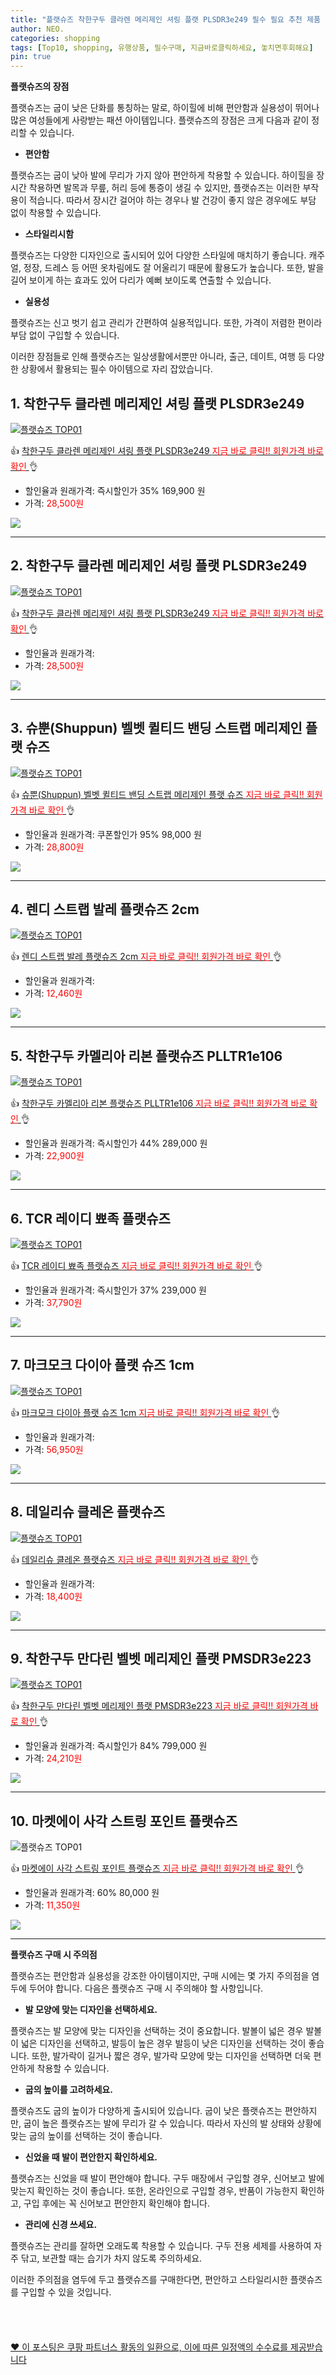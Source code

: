 ```yaml
---
title: "플랫슈즈 착한구두 클라렌 메리제인 셔링 플랫 PLSDR3e249 필수 필요 추천 제품 비교 최저 가격 비교 장점 구매 후기 구매평"
author: NEO.
categories: shopping
tags: [Top10, shopping, 유행상품, 필수구매, 지금바로클릭하세요, 놓치면후회해요]
pin: true
---
```

**플랫슈즈의 장점**

플랫슈즈는 굽이 낮은 단화를 통칭하는 말로, 하이힐에 비해 편안함과 실용성이 뛰어나 많은 여성들에게 사랑받는 패션 아이템입니다. 플랫슈즈의 장점은 크게 다음과 같이 정리할 수 있습니다.

* **편안함**

플랫슈즈는 굽이 낮아 발에 무리가 가지 않아 편안하게 착용할 수 있습니다. 하이힐을 장시간 착용하면 발목과 무릎, 허리 등에 통증이 생길 수 있지만, 플랫슈즈는 이러한 부작용이 적습니다. 따라서 장시간 걸어야 하는 경우나 발 건강이 좋지 않은 경우에도 부담 없이 착용할 수 있습니다.

* **스타일리시함**

플랫슈즈는 다양한 디자인으로 출시되어 있어 다양한 스타일에 매치하기 좋습니다. 캐주얼, 정장, 드레스 등 어떤 옷차림에도 잘 어울리기 때문에 활용도가 높습니다. 또한, 발을 길어 보이게 하는 효과도 있어 다리가 예뻐 보이도록 연출할 수 있습니다.

* **실용성**

플랫슈즈는 신고 벗기 쉽고 관리가 간편하여 실용적입니다. 또한, 가격이 저렴한 편이라 부담 없이 구입할 수 있습니다.

이러한 장점들로 인해 플랫슈즈는 일상생활에서뿐만 아니라, 출근, 데이트, 여행 등 다양한 상황에서 활용되는 필수 아이템으로 자리 잡았습니다.

   

## 1. 착한구두 클라렌 메리제인 셔링 플랫 PLSDR3e249

[![플랫슈즈 TOP01](https://thumbnail7.coupangcdn.com/thumbnails/remote/490x490ex/image/retail/images/1250160641003390-169e0c24-bf8d-4c7c-b2db-24aa442294f5.jpg)](https://link.coupang.com/re/AFFSDP?lptag=AF3617701&subid=GithubCoopas&pageKey=6865536495&traceid=V0-153&itemId=16408482844&vendorItemId=83599554515)


👍 [착한구두 클라렌 메리제인 셔링 플랫 PLSDR3e249 <font color=red> 지금 바로 클릭!! 회원가격 바로 확인 </font> ](https://link.coupang.com/re/AFFSDP?lptag=AF3617701&subid=GithubCoopas&pageKey=6865536495&traceid=V0-153&itemId=16408482844&vendorItemId=83599554515) 👌 


- 할인율과 원래가격: 즉시할인가 35%  169,900   원
- 가격: <span style='color:red'>28,500원</span>

[![](/discount_price.png)](https://link.coupang.com/re/AFFSDP?lptag=AF3617701&subid=GithubCoopas&pageKey=6865536495&traceid=V0-153&itemId=16408482844&vendorItemId=83599554515)

---


   

## 2. 착한구두 클라렌 메리제인 셔링 플랫 PLSDR3e249

[![플랫슈즈 TOP01](https://thumbnail7.coupangcdn.com/thumbnails/remote/490x490ex/image/retail/images/1250160641003390-169e0c24-bf8d-4c7c-b2db-24aa442294f5.jpg)](https://link.coupang.com/re/AFFSDP?lptag=AF3617701&subid=GithubCoopas&pageKey=6865536495&traceid=V0-153&itemId=16408482844&vendorItemId=83599554515)


👍 [착한구두 클라렌 메리제인 셔링 플랫 PLSDR3e249 <font color=red> 지금 바로 클릭!! 회원가격 바로 확인 </font> ](https://link.coupang.com/re/AFFSDP?lptag=AF3617701&subid=GithubCoopas&pageKey=6865536495&traceid=V0-153&itemId=16408482844&vendorItemId=83599554515) 👌 


- 할인율과 원래가격: 
- 가격: <span style='color:red'>28,500원</span>

[![](/discount_price.png)](https://link.coupang.com/re/AFFSDP?lptag=AF3617701&subid=GithubCoopas&pageKey=6865536495&traceid=V0-153&itemId=16408482844&vendorItemId=83599554515)

---


   

## 3. 슈뿐(Shuppun) 벨벳 퀼티드 밴딩 스트랩 메리제인 플랫 슈즈

[![플랫슈즈 TOP01](https://thumbnail10.coupangcdn.com/thumbnails/remote/490x490ex/image/vendor_inventory/d0c4/bb40ad6c19685da188b0265a51d9e51d3e98444669b2146c6057dc63ad52.jpg)](https://link.coupang.com/re/AFFSDP?lptag=AF3617701&subid=GithubCoopas&pageKey=7583093882&traceid=V0-153&itemId=20022158929&vendorItemId=87118868341)


👍 [슈뿐(Shuppun) 벨벳 퀼티드 밴딩 스트랩 메리제인 플랫 슈즈 <font color=red> 지금 바로 클릭!! 회원가격 바로 확인 </font> ](https://link.coupang.com/re/AFFSDP?lptag=AF3617701&subid=GithubCoopas&pageKey=7583093882&traceid=V0-153&itemId=20022158929&vendorItemId=87118868341) 👌 


- 할인율과 원래가격: 쿠폰할인가 95%  98,000   원
- 가격: <span style='color:red'>28,800원</span>

[![](/discount_price.png)](https://link.coupang.com/re/AFFSDP?lptag=AF3617701&subid=GithubCoopas&pageKey=7583093882&traceid=V0-153&itemId=20022158929&vendorItemId=87118868341)

---


   

## 4. 렌디 스트랩 발레 플랫슈즈 2cm

[![플랫슈즈 TOP01](https://thumbnail9.coupangcdn.com/thumbnails/remote/490x490ex/image/rs_quotation_api/ia9bljl6/a6b3c5143d984544a1a4740a656ee2f6.jpg)](https://link.coupang.com/re/AFFSDP?lptag=AF3617701&subid=GithubCoopas&pageKey=6107258171&traceid=V0-153&itemId=11486790507&vendorItemId=78762104434)


👍 [렌디 스트랩 발레 플랫슈즈 2cm <font color=red> 지금 바로 클릭!! 회원가격 바로 확인 </font> ](https://link.coupang.com/re/AFFSDP?lptag=AF3617701&subid=GithubCoopas&pageKey=6107258171&traceid=V0-153&itemId=11486790507&vendorItemId=78762104434) 👌 


- 할인율과 원래가격: 
- 가격: <span style='color:red'>12,460원</span>

[![](/discount_price.png)](https://link.coupang.com/re/AFFSDP?lptag=AF3617701&subid=GithubCoopas&pageKey=6107258171&traceid=V0-153&itemId=11486790507&vendorItemId=78762104434)

---


   

## 5. 착한구두 카멜리아 리본 플랫슈즈 PLLTR1e106

[![플랫슈즈 TOP01](https://thumbnail8.coupangcdn.com/thumbnails/remote/490x490ex/image/vendor_inventory/da8b/11bf96d29c5d964e904acc6283453246a338a1641c216a690965cfb4702c.jpg)](https://link.coupang.com/re/AFFSDP?lptag=AF3617701&subid=GithubCoopas&pageKey=6480262808&traceid=V0-153&itemId=14182950460&vendorItemId=85058681912)


👍 [착한구두 카멜리아 리본 플랫슈즈 PLLTR1e106 <font color=red> 지금 바로 클릭!! 회원가격 바로 확인 </font> ](https://link.coupang.com/re/AFFSDP?lptag=AF3617701&subid=GithubCoopas&pageKey=6480262808&traceid=V0-153&itemId=14182950460&vendorItemId=85058681912) 👌 


- 할인율과 원래가격: 즉시할인가 44%  289,000   원
- 가격: <span style='color:red'>22,900원</span>

[![](/discount_price.png)](https://link.coupang.com/re/AFFSDP?lptag=AF3617701&subid=GithubCoopas&pageKey=6480262808&traceid=V0-153&itemId=14182950460&vendorItemId=85058681912)

---


   

## 6. TCR 레이디 뾰족 플랫슈즈

[![플랫슈즈 TOP01](https://thumbnail7.coupangcdn.com/thumbnails/remote/490x490ex/image/retail/images/2021/03/11/10/3/00c0af32-774f-4572-a510-9dd4a0bcd2bd.jpg)](https://link.coupang.com/re/AFFSDP?lptag=AF3617701&subid=GithubCoopas&pageKey=5163751229&traceid=V0-153&itemId=7111755250&vendorItemId=74403647483)


👍 [TCR 레이디 뾰족 플랫슈즈 <font color=red> 지금 바로 클릭!! 회원가격 바로 확인 </font> ](https://link.coupang.com/re/AFFSDP?lptag=AF3617701&subid=GithubCoopas&pageKey=5163751229&traceid=V0-153&itemId=7111755250&vendorItemId=74403647483) 👌 


- 할인율과 원래가격: 즉시할인가 37%  239,000   원
- 가격: <span style='color:red'>37,790원</span>

[![](/discount_price.png)](https://link.coupang.com/re/AFFSDP?lptag=AF3617701&subid=GithubCoopas&pageKey=5163751229&traceid=V0-153&itemId=7111755250&vendorItemId=74403647483)

---


   

## 7. 마크모크 다이아 플랫 슈즈 1cm

[![플랫슈즈 TOP01](https://thumbnail6.coupangcdn.com/thumbnails/remote/490x490ex/image/rs_quotation_api/2bfsecgl/993ddd8b6dd542188221ace59b762232.jpg)](https://link.coupang.com/re/AFFSDP?lptag=AF3617701&subid=GithubCoopas&pageKey=6094777259&traceid=V0-153&itemId=11384533245&vendorItemId=78660646805)


👍 [마크모크 다이아 플랫 슈즈 1cm <font color=red> 지금 바로 클릭!! 회원가격 바로 확인 </font> ](https://link.coupang.com/re/AFFSDP?lptag=AF3617701&subid=GithubCoopas&pageKey=6094777259&traceid=V0-153&itemId=11384533245&vendorItemId=78660646805) 👌 


- 할인율과 원래가격: 
- 가격: <span style='color:red'>56,950원</span>

[![](/discount_price.png)](https://link.coupang.com/re/AFFSDP?lptag=AF3617701&subid=GithubCoopas&pageKey=6094777259&traceid=V0-153&itemId=11384533245&vendorItemId=78660646805)

---


   

## 8. 데일리슈 클레온 플랫슈즈

[![플랫슈즈 TOP01](https://thumbnail8.coupangcdn.com/thumbnails/remote/490x490ex/image/retail/images/2022/02/10/11/1/185abd12-b21c-410b-bc0b-6a1234106370.jpg)](https://link.coupang.com/re/AFFSDP?lptag=AF3617701&subid=GithubCoopas&pageKey=6332761599&traceid=V0-153&itemId=13249982973&vendorItemId=80507867771)


👍 [데일리슈 클레온 플랫슈즈 <font color=red> 지금 바로 클릭!! 회원가격 바로 확인 </font> ](https://link.coupang.com/re/AFFSDP?lptag=AF3617701&subid=GithubCoopas&pageKey=6332761599&traceid=V0-153&itemId=13249982973&vendorItemId=80507867771) 👌 


- 할인율과 원래가격: 
- 가격: <span style='color:red'>18,400원</span>

[![](/discount_price.png)](https://link.coupang.com/re/AFFSDP?lptag=AF3617701&subid=GithubCoopas&pageKey=6332761599&traceid=V0-153&itemId=13249982973&vendorItemId=80507867771)

---


   

## 9. 착한구두 만다린 벨벳 메리제인 플랫 PMSDR3e223

[![플랫슈즈 TOP01](https://thumbnail6.coupangcdn.com/thumbnails/remote/490x490ex/image/retail/images/1500082193077728-1ece49cf-110b-43d1-9bd4-e4eaf4ca4ede.jpg)](https://link.coupang.com/re/AFFSDP?lptag=AF3617701&subid=GithubCoopas&pageKey=6865536651&traceid=V0-153&itemId=16408483659&vendorItemId=83599555408)


👍 [착한구두 만다린 벨벳 메리제인 플랫 PMSDR3e223 <font color=red> 지금 바로 클릭!! 회원가격 바로 확인 </font> ](https://link.coupang.com/re/AFFSDP?lptag=AF3617701&subid=GithubCoopas&pageKey=6865536651&traceid=V0-153&itemId=16408483659&vendorItemId=83599555408) 👌 


- 할인율과 원래가격: 즉시할인가 84%  799,000   원
- 가격: <span style='color:red'>24,210원</span>

[![](/discount_price.png)](https://link.coupang.com/re/AFFSDP?lptag=AF3617701&subid=GithubCoopas&pageKey=6865536651&traceid=V0-153&itemId=16408483659&vendorItemId=83599555408)

---


   

## 10. 마켓에이 사각 스트링 포인트 플랫슈즈

![플랫슈즈 TOP01](https://thumbnail9.coupangcdn.com/thumbnails/remote/490x490ex/image/rs_quotation_api/wkucdqlc/384d34e5a67b41a9804ca3c5537ed918.JPG)


👍 [마켓에이 사각 스트링 포인트 플랫슈즈 <font color=red> 지금 바로 클릭!! 회원가격 바로 확인 </font> ](https://link.coupang.com/re/AFFSDP?lptag=AF3617701&subid=GithubCoopas&pageKey=6040775671&traceid=V0-153&itemId=11042927809&vendorItemId=78322480672) 👌 


- 할인율과 원래가격: 60%  80,000   원
- 가격: <span style='color:red'>11,350원</span>

[![](/discount_price.png)](https://link.coupang.com/re/AFFSDP?lptag=AF3617701&subid=GithubCoopas&pageKey=6040775671&traceid=V0-153&itemId=11042927809&vendorItemId=78322480672)

---
**플랫슈즈 구매 시 주의점**

플랫슈즈는 편안함과 실용성을 강조한 아이템이지만, 구매 시에는 몇 가지 주의점을 염두에 두어야 합니다. 다음은 플랫슈즈 구매 시 주의해야 할 사항입니다.

* **발 모양에 맞는 디자인을 선택하세요.**

플랫슈즈는 발 모양에 맞는 디자인을 선택하는 것이 중요합니다. 발볼이 넓은 경우 발볼이 넓은 디자인을 선택하고, 발등이 높은 경우 발등이 낮은 디자인을 선택하는 것이 좋습니다. 또한, 발가락이 길거나 짧은 경우, 발가락 모양에 맞는 디자인을 선택하면 더욱 편안하게 착용할 수 있습니다.

* **굽의 높이를 고려하세요.**

플랫슈즈도 굽의 높이가 다양하게 출시되어 있습니다. 굽이 낮은 플랫슈즈는 편안하지만, 굽이 높은 플랫슈즈는 발에 무리가 갈 수 있습니다. 따라서 자신의 발 상태와 상황에 맞는 굽의 높이를 선택하는 것이 좋습니다.

* **신었을 때 발이 편안한지 확인하세요.**

플랫슈즈는 신었을 때 발이 편안해야 합니다. 구두 매장에서 구입할 경우, 신어보고 발에 맞는지 확인하는 것이 좋습니다. 또한, 온라인으로 구입할 경우, 반품이 가능한지 확인하고, 구입 후에는 꼭 신어보고 편안한지 확인해야 합니다.

* **관리에 신경 쓰세요.**

플랫슈즈는 관리를 잘하면 오래도록 착용할 수 있습니다. 구두 전용 세제를 사용하여 자주 닦고, 보관할 때는 습기가 차지 않도록 주의하세요.

이러한 주의점을 염두에 두고 플랫슈즈를 구매한다면, 편안하고 스타일리시한 플랫슈즈를 구입할 수 있을 것입니다.<br><br><br><br><br> [ ❤  이 포스팅은 쿠팡 파트너스 활동의 일환으로, 이에 따른 일정액의 수수료를 제공받습니다](https://link.coupang.com/a/bcEFyh)